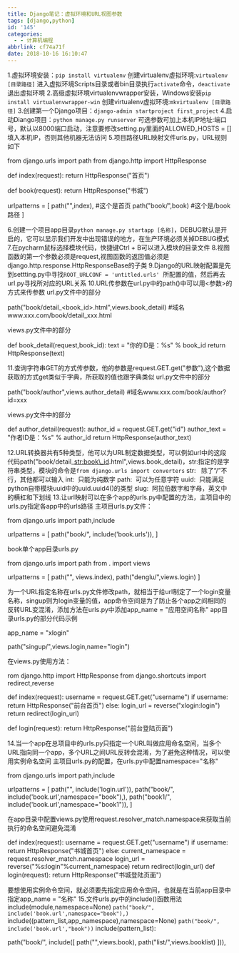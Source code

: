 ```yaml
---
title: Django笔记：虚拟环境和URL视图参数
tags: [django,python]
id: '145'
categories:
  - - 计算机编程
abbrlink: cf74a71f
date: 2018-10-16 16:10:47
---
```


1.虚拟环境安装：`pip install virtualenv` 创建virtualenv虚拟环境:`virtualenv [目录路径]` 进入虚拟环境Scripts目录或者bin目录执行`activate`命令，`deactivate`退出虚拟环境 2.高级虚拟环境virtualenvwrapper安装，Windows安装`pip install virtualenvwrapper-win` 创建virtualenv虚拟环境:`mkvirtualenv [目录路径]` 3.创建第一个Django项目：`django-admin startproject first_project` 4.启动Diango项目：`python manage.py runserver` 可选参数可加上本机IP地址:端口号，默认以8000端口启动，注意要修改setting.py里面的ALLOWED\_HOSTS = \[\]填入本机IP，否则其他机器无法访问 5.项目路径URL映射文件urls.py，URL规则如下

from django.urls import path
from django.http import HttpResponse

def index(request):
    return HttpResponse("首页")

def book(request):
    return HttpResponse("书城")

urlpatterns = \[
    path("",index),
    #这个是首页
    path("book/",book)
    #这个是/book路径
\]

6.创建一个项目app目录`python manage.py startapp [名称]`，DEBUG默认是开启的，它可以显示我们开发中出现错误的地方，在生产环境必须关掉DEBUG模式 7.在pycharm鼠标选择模块代码，快捷键Ctrl + B可以进入模块的目录文件 8.视图函数的第一个参数必须是request,视图函数的返回值必须是django.http.response.HttpResponseBase的子类 9.Django的URL映射配置是先到settting.py中寻找`ROOT_URLCONF = 'untitled.urls'`  所配置的值，然后再去url.py寻找所对应的URL关系 10.URL传参数在url.py中的path()中可以用<参数>的方式来传参数 url.py文件中的部分

path("book/detail\_<book\_id>.html",views.book\_detail)
#域名www.xxx.com/book/detail\_xxx.html

views.py文件中的部分

def book\_detail(request,book\_id):
    text = "你的ID是：%s" % book\_id
    return HttpResponse(text)

11.查询字符串GET的方式传参数，他的参数是request.GET.get("参数"),这个数据获取的方式get类似于字典，所获取的值也跟字典类似 url.py文件中的部分

path("book/author",views.author\_detail)
#域名www.xxx.com/book/author?id=xxx

views.py文件中的部分

def author\_detail(request):
    author\_id = request.GET.get("id")
    author\_text = "作者ID是：%s" % author\_id
    return HttpResponse(author\_text)

12.URL转换器共有5种类型，他可以为URL制定数据类型，可以例如url中的这段代码path("book/detail\_<str:book\_id>.html",views.book\_detail)，str:指定的是字符串类型，模块的命令是`from django.urls import converters` str:   除了“/”不行，其他都可以输入 int:  只能为纯数字 path:  可以为任意字符 uuid:  只能满足python自带模块uuid中的uuid.uuid4()的类型 slug:  阿拉伯数字和字母，英文中的横杠和下划线 13.让url映射可以在多个app的urls.py中配置的方法，主项目中的urls.py指定各app中的urls路径 主项目urls.py文件：

from django.urls import path,include

urlpatterns = \[
    path("book/", include('book.urls')),
\]

book单个app目录urls.py

from django.urls import path
from . import views

urlpatterns = \[
    path("", views.index),
    path("denglu/",views.login)
\]

为一个URL指定名称在urls.py文件修改path，就相当于给url制定了一个login变量名称，singup则为login变量的值，app命令空间是为了防止各个app之间相同的反转URL变混淆，添加方法在urls.py中添加app\_name = "应用空间名称" app目录urls.py的部分代码示例

app\_name = "xlogin"

path("singup/",views.login,name="login")

在views.py使用方法：

rom django.http import HttpResponse
from django.shortcuts import redirect,reverse

def index(request):
    username = request.GET.get("username")
    if username:
        return HttpResponse("前台首页")
    else:
        login\_url = reverse("xlogin:login")
        return redirect(login\_url)

def login(request):
    return HttpResponse("前台登陆页面")

14.当一个app在总项目中的urls.py只指定一个URL叫做应用命名空间，当多个URL指向同一个app，多个URL之间URL反转会混淆，为了避免这种情况，可以使用实例命名空间 主项目urls.py的配置，在urls.py中配置namespace="名称"

from django.urls import path,include

urlpatterns = \[
    path("", include('login.url')),
    path("book/", include('book.url',namespace="book"),),
    path("book1/", include('book.url',namespace="book1")),
\]

在app目录中配置views.py使用request.resolver\_match.namespace来获取当前执行的命名空间避免混淆

def index(request):
    username = request.GET.get("username")
    if username:
        return HttpResponse("书城首页")
    else:
        current\_namespace = request.resolver\_match.namespace
        login\_url = reverse("%s:login"%current\_namespace)
        return redirect(login\_url)
def login(request):
    return HttpResponse("书城登陆页面")

要想使用实例命令空间，就必须要先指定应用命令空间，也就是在当前app目录中指定app\_name = "名称" 15.文件urls.py中的include()函数用法 include(module,namespace=None) `path("book/", include('book.url',namespace="book"),)` include((pattern\_list,app\_namespace),namespace=None) `path("book/", include('book.url',"book"))` include(pattern\_list):

path("book/", include(\[
    path("",views.book),
    path("list/",views.booklist)
\])),